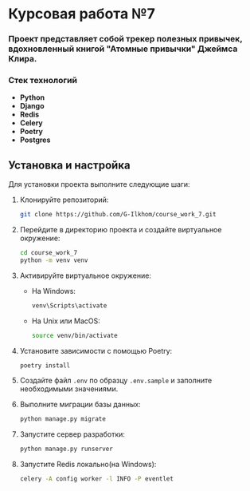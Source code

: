 # Курсовая работа №7
### Проект представляет собой трекер полезных привычек, вдохновленный книгой "Атомные привычки" Джеймса Клира.

### Стек технологий

- **Python**
- **Django**
- **Redis**
- **Celery**
- **Poetry**
- **Postgres**

## Установка и настройка

Для установки проекта выполните следующие шаги:

1. Клонируйте репозиторий:
    ```sh
    git clone https://github.com/G-Ilkhom/course_work_7.git
    ```

2. Перейдите в директорию проекта и создайте виртуальное окружение:
    ```sh
    cd course_work_7
    python -m venv venv
    ```

3. Активируйте виртуальное окружение:
    - На Windows:
      ```sh
      venv\Scripts\activate
      ```
    - На Unix или MacOS:
      ```sh
      source venv/bin/activate
      ```

4. Установите зависимости с помощью Poetry:
    ```sh
    poetry install
    ```

5. Создайте файл `.env` по образцу `.env.sample` и заполните необходимыми значениями.

6. Выполните миграции базы данных:
    ```sh
    python manage.py migrate
    ```

7. Запустите сервер разработки:
    ```sh
    python manage.py runserver
    ```
8. Запустите Redis локально(на Windows):
   ```sh
   celery -A config worker -l INFO -P eventlet
   ```